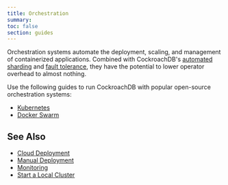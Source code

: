 ```yaml
---
title: Orchestration
summary:
toc: false
section: guides
---
```


Orchestration systems automate the deployment, scaling, and management of containerized applications. Combined with CockroachDB's [automated sharding](frequently-asked-questions.html#how-does-cockroachdb-scale) and [fault tolerance](frequently-asked-questions.html#how-does-cockroachdb-survive-failures), they have the potential to lower operator overhead to almost nothing.

Use the following guides to run CockroachDB with popular open-source orchestration systems:

- [Kubernetes](orchestrate-cockroachdb-with-kubernetes.html)
- [Docker Swarm](orchestrate-cockroachdb-with-docker-swarm.html)

## See Also

- [Cloud Deployment](cloud-deployment.html)
- [Manual Deployment](manual-deployment.html)
- [Monitoring](monitor-cockroachdb-with-prometheus.html)
- [Start a Local Cluster](start-a-local-cluster.html)

